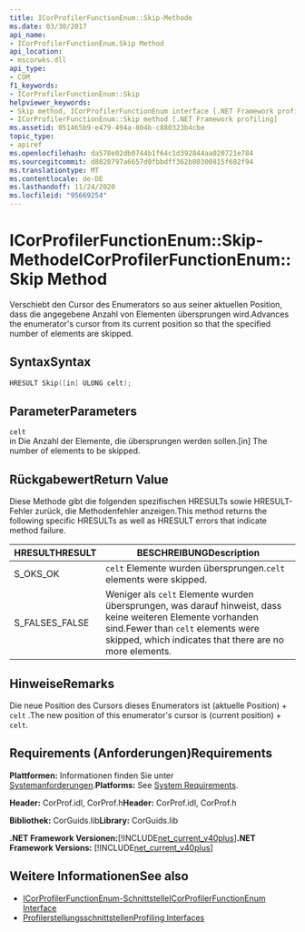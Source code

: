```yaml
---
title: ICorProfilerFunctionEnum::Skip-Methode
ms.date: 03/30/2017
api_name:
- ICorProfilerFunctionEnum.Skip Method
api_location:
- mscorwks.dll
api_type:
- COM
f1_keywords:
- ICorProfilerFunctionEnum::Skip
helpviewer_keywords:
- Skip method, ICorProfilerFunctionEnum interface [.NET Framework profiling]
- ICorProfilerFunctionEnum::Skip method [.NET Framework profiling]
ms.assetid: 051465b9-e479-494a-804b-c880323b4cbe
topic_type:
- apiref
ms.openlocfilehash: da578e02db0744b1f64c1d392844aa020721e784
ms.sourcegitcommit: d8020797a6657d0fbbdff362b80300815f682f94
ms.translationtype: MT
ms.contentlocale: de-DE
ms.lasthandoff: 11/24/2020
ms.locfileid: "95669254"
---
```

# <a name="icorprofilerfunctionenumskip-method"></a><span data-ttu-id="f7e36-102">ICorProfilerFunctionEnum::Skip-Methode</span><span class="sxs-lookup"><span data-stu-id="f7e36-102">ICorProfilerFunctionEnum::Skip Method</span></span>

<span data-ttu-id="f7e36-103">Verschiebt den Cursor des Enumerators so aus seiner aktuellen Position, dass die angegebene Anzahl von Elementen übersprungen wird.</span><span class="sxs-lookup"><span data-stu-id="f7e36-103">Advances the enumerator's cursor from its current position so that the specified number of elements are skipped.</span></span>  
  
## <a name="syntax"></a><span data-ttu-id="f7e36-104">Syntax</span><span class="sxs-lookup"><span data-stu-id="f7e36-104">Syntax</span></span>  
  
```cpp  
HRESULT Skip([in] ULONG celt);  
```  
  
## <a name="parameters"></a><span data-ttu-id="f7e36-105">Parameter</span><span class="sxs-lookup"><span data-stu-id="f7e36-105">Parameters</span></span>  

 `celt`  
 <span data-ttu-id="f7e36-106">in Die Anzahl der Elemente, die übersprungen werden sollen.</span><span class="sxs-lookup"><span data-stu-id="f7e36-106">[in] The number of elements to be skipped.</span></span>  
  
## <a name="return-value"></a><span data-ttu-id="f7e36-107">Rückgabewert</span><span class="sxs-lookup"><span data-stu-id="f7e36-107">Return Value</span></span>  

 <span data-ttu-id="f7e36-108">Diese Methode gibt die folgenden spezifischen HRESULTs sowie HRESULT-Fehler zurück, die Methodenfehler anzeigen.</span><span class="sxs-lookup"><span data-stu-id="f7e36-108">This method returns the following specific HRESULTs as well as HRESULT errors that indicate method failure.</span></span>  
  
|<span data-ttu-id="f7e36-109">HRESULT</span><span class="sxs-lookup"><span data-stu-id="f7e36-109">HRESULT</span></span>|<span data-ttu-id="f7e36-110">BESCHREIBUNG</span><span class="sxs-lookup"><span data-stu-id="f7e36-110">Description</span></span>|  
|-------------|-----------------|  
|<span data-ttu-id="f7e36-111">S_OK</span><span class="sxs-lookup"><span data-stu-id="f7e36-111">S_OK</span></span>|<span data-ttu-id="f7e36-112">`celt` Elemente wurden übersprungen.</span><span class="sxs-lookup"><span data-stu-id="f7e36-112">`celt` elements were skipped.</span></span>|  
|<span data-ttu-id="f7e36-113">S_FALSE</span><span class="sxs-lookup"><span data-stu-id="f7e36-113">S_FALSE</span></span>|<span data-ttu-id="f7e36-114">Weniger als `celt` Elemente wurden übersprungen, was darauf hinweist, dass keine weiteren Elemente vorhanden sind.</span><span class="sxs-lookup"><span data-stu-id="f7e36-114">Fewer than `celt` elements were skipped, which indicates that there are no more elements.</span></span>|  
  
## <a name="remarks"></a><span data-ttu-id="f7e36-115">Hinweise</span><span class="sxs-lookup"><span data-stu-id="f7e36-115">Remarks</span></span>  

 <span data-ttu-id="f7e36-116">Die neue Position des Cursors dieses Enumerators ist (aktuelle Position) + `celt` .</span><span class="sxs-lookup"><span data-stu-id="f7e36-116">The new position of this enumerator's cursor is (current position) + `celt`.</span></span>  
  
## <a name="requirements"></a><span data-ttu-id="f7e36-117">Requirements (Anforderungen)</span><span class="sxs-lookup"><span data-stu-id="f7e36-117">Requirements</span></span>  

 <span data-ttu-id="f7e36-118">**Plattformen:** Informationen finden Sie unter [Systemanforderungen](../../get-started/system-requirements.md).</span><span class="sxs-lookup"><span data-stu-id="f7e36-118">**Platforms:** See [System Requirements](../../get-started/system-requirements.md).</span></span>  
  
 <span data-ttu-id="f7e36-119">**Header:** CorProf.idl, CorProf.h</span><span class="sxs-lookup"><span data-stu-id="f7e36-119">**Header:** CorProf.idl, CorProf.h</span></span>  
  
 <span data-ttu-id="f7e36-120">**Bibliothek:** CorGuids.lib</span><span class="sxs-lookup"><span data-stu-id="f7e36-120">**Library:** CorGuids.lib</span></span>  
  
 <span data-ttu-id="f7e36-121">**.NET Framework Versionen:**[!INCLUDE[net_current_v40plus](../../../../includes/net-current-v40plus-md.md)]</span><span class="sxs-lookup"><span data-stu-id="f7e36-121">**.NET Framework Versions:** [!INCLUDE[net_current_v40plus](../../../../includes/net-current-v40plus-md.md)]</span></span>  
  
## <a name="see-also"></a><span data-ttu-id="f7e36-122">Weitere Informationen</span><span class="sxs-lookup"><span data-stu-id="f7e36-122">See also</span></span>

- [<span data-ttu-id="f7e36-123">ICorProfilerFunctionEnum-Schnittstelle</span><span class="sxs-lookup"><span data-stu-id="f7e36-123">ICorProfilerFunctionEnum Interface</span></span>](icorprofilerfunctionenum-interface.md)
- [<span data-ttu-id="f7e36-124">Profilerstellungsschnittstellen</span><span class="sxs-lookup"><span data-stu-id="f7e36-124">Profiling Interfaces</span></span>](profiling-interfaces.md)
